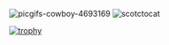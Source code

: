 ![picgifs-cowboy-4693169](https://user-images.githubusercontent.com/330170/115613608-84409400-a2e4-11eb-85e8-eb4833953946.gif)
![scotctocat](https://media.githubusercontent.com/avatars/8590085?s=280)

[![trophy](https://github-profile-trophy.vercel.app/?username=billythekid&column=4)](https://github.com/ryo-ma/github-profile-trophy)

